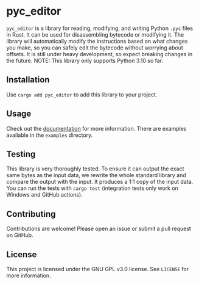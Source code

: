 # pyc_editor
`pyc_editor` is a library for reading, modifying, and writing Python `.pyc` files in Rust. It can be used for disassembling bytecode or modifying it. The library will automatically modify the instructions based on what changes you make, so you can safely edit the bytecode without worrying about offsets. It is still under heavy development, so expect breaking changes in the future.
NOTE: This library only supports Python 3.10 so far.

## Installation
Use `cargo add pyc_editor` to add this library to your project.

## Usage
Check out the [documentation](https://docs.rs/pyc_editor) for more information.
There are examples available in the `examples` directory.

## Testing
This library is very thoroughly tested. To ensure it can output the exact same bytes as the input data, we rewrite the whole standard library and compare the output with the input. It produces a 1:1 copy of the input data.
You can run the tests with `cargo test` (integration tests only work on Windows and GitHub actions).

## Contributing
Contributions are welcome! Please open an issue or submit a pull request on GitHub.

## License
This project is licensed under the GNU GPL v3.0 license. See `LICENSE` for more information.

